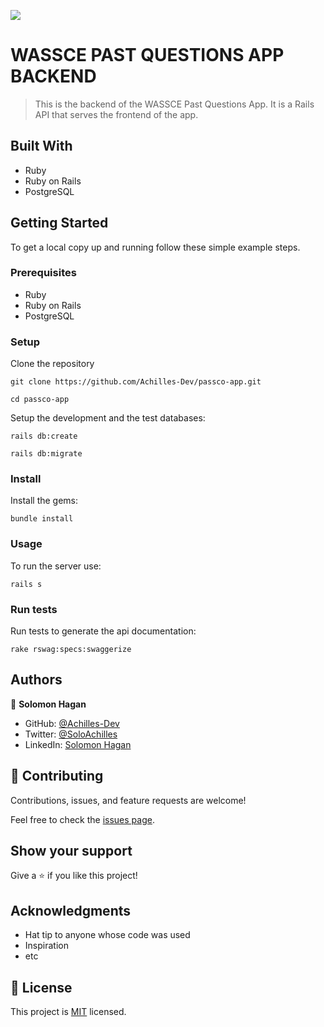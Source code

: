 ![](https://img.shields.io/badge/Microverse-blueviolet)

# WASSCE PAST QUESTIONS APP BACKEND

> This is the backend of the WASSCE Past Questions App. It is a Rails API that serves the frontend of the app.


## Built With

- Ruby
- Ruby on Rails
- PostgreSQL


## Getting Started

To get a local copy up and running follow these simple example steps.

### Prerequisites

- Ruby
- Ruby on Rails
- PostgreSQL

### Setup
  Clone the repository
  ```
  git clone https://github.com/Achilles-Dev/passco-app.git
  ```

  ```
  cd passco-app
  ```

Setup the development and the test databases:
  ```
  rails db:create
  ```
  ```
  rails db:migrate
  ```
### Install
  Install the gems:
   ```
   bundle install
   ```

### Usage
  To run the server use:
   ```
   rails s
   ```

### Run tests
  Run tests to generate the api documentation:
   ```
   rake rswag:specs:swaggerize
   ```

## Authors

👤 **Solomon Hagan**

- GitHub: [@Achilles-Dev](https://github.com/Achilles-Dev/)
- Twitter: [@SoloAchilles](https://twitter.com/SoloAchilles/)
- LinkedIn: [Solomon Hagan](https://www.linkedin.com/in/solomon-hagan/) 

## 🤝 Contributing

Contributions, issues, and feature requests are welcome!

Feel free to check the [issues page](../../issues/).

## Show your support

Give a ⭐️ if you like this project!

## Acknowledgments

- Hat tip to anyone whose code was used
- Inspiration
- etc

## 📝 License

This project is [MIT](./MIT.md) licensed.
